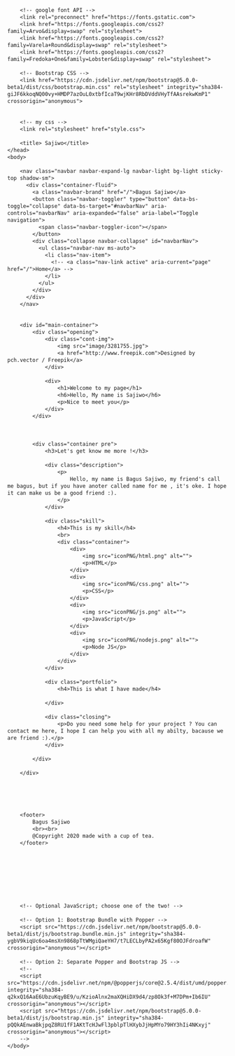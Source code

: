 <!doctype html>
<html lang="en">
	<head>
		<!-- Required meta tags -->
		<meta charset="utf-8">
		<meta name="viewport" content="width=device-width, initial-scale=1">

		<!-- google font API -->
		<link rel="preconnect" href="https://fonts.gstatic.com">
		<link href="https://fonts.googleapis.com/css2?family=Arvo&display=swap" rel="stylesheet">
		<link href="https://fonts.googleapis.com/css2?family=Varela+Round&display=swap" rel="stylesheet">
		<link href="https://fonts.googleapis.com/css2?family=Fredoka+One&family=Lobster&display=swap" rel="stylesheet">

		<!-- Bootstrap CSS -->
		<link href="https://cdn.jsdelivr.net/npm/bootstrap@5.0.0-beta1/dist/css/bootstrap.min.css" rel="stylesheet" integrity="sha384-giJF6kkoqNQ00vy+HMDP7azOuL0xtbfIcaT9wjKHr8RbDVddVHyTfAAsrekwKmP1" crossorigin="anonymous">


		<!-- my css -->
		<link rel="stylesheet" href="style.css">

		<title> Sajiwo</title>
	</head>
	<body>
		
		<nav class="navbar navbar-expand-lg navbar-light bg-light sticky-top shadow-sm">
		  <div class="container-fluid">
		    <a class="navbar-brand" href="/">Bagus Sajiwo</a>
		    <button class="navbar-toggler" type="button" data-bs-toggle="collapse" data-bs-target="#navbarNav" aria-controls="navbarNav" aria-expanded="false" aria-label="Toggle navigation">
		      <span class="navbar-toggler-icon"></span>
		    </button>
		    <div class="collapse navbar-collapse" id="navbarNav">
		      <ul class="navbar-nav ms-auto">
		        <li class="nav-item">
		          <!-- <a class="nav-link active" aria-current="page" href="/">Home</a> -->
		        </li>
		      </ul>
		    </div>
		  </div>
		</nav>


		<div id="main-container">
			<div class="opening">
				<div class="cont-img">
					<img src="image/3281755.jpg">
					<a href="http://www.freepik.com">Designed by pch.vector / Freepik</a>
				</div>

				<div>
					<h1>Welcome to my page</h1>
					<h6>Hello, My name is Sajiwo</h6>
					<p>Nice to meet you</p>
				</div>
			</div>



			<div class="container pre">
				<h3>Let's get know me more !</h3>

				<div class="description">
					<p>
						Hello, my name is Bagus Sajiwo, my friend's call me bagus, but if you have anoter called name for me , it's oke. I hope it can make us be a good friend :).
					</p>
				</div>

				<div class="skill">
					<h4>This is my skill</h4>
					<br>
					<div class="container">
						<div>
							<img src="iconPNG/html.png" alt="">
							<p>HTML</p>
						</div>
						<div>
							<img src="iconPNG/css.png" alt="">
							<p>CSS</p>
						</div>
						<div>
							<img src="iconPNG/js.png" alt="">
							<p>JavaScript</p>
						</div>
						<div>
							<img src="iconPNG/nodejs.png" alt="">
							<p>Node JS</p>
						</div>
					</div>
				</div>

				<div class="portfolio">
					<h4>This is what I have made</h4>

				</div>

				<div class="closing">
					<p>Do you need some help for your project ? You can contact me here, I hope I can help you with all my abilty, bacause we are friend :).</p>
				</div>

			</div>

		</div>





		<footer>
			Bagus Sajiwo
			<br><br>
			@Copyright 2020 made with a cup of tea.
		</footer>








		<!-- Optional JavaScript; choose one of the two! -->

		<!-- Option 1: Bootstrap Bundle with Popper -->
		<script src="https://cdn.jsdelivr.net/npm/bootstrap@5.0.0-beta1/dist/js/bootstrap.bundle.min.js" integrity="sha384-ygbV9kiqUc6oa4msXn9868pTtWMgiQaeYH7/t7LECLbyPA2x65Kgf80OJFdroafW" crossorigin="anonymous"></script>

		<!-- Option 2: Separate Popper and Bootstrap JS -->
		<!--
		<script src="https://cdn.jsdelivr.net/npm/@popperjs/core@2.5.4/dist/umd/popper.min.js" integrity="sha384-q2kxQ16AaE6UbzuKqyBE9/u/KzioAlnx2maXQHiDX9d4/zp8Ok3f+M7DPm+Ib6IU" crossorigin="anonymous"></script>
		<script src="https://cdn.jsdelivr.net/npm/bootstrap@5.0.0-beta1/dist/js/bootstrap.min.js" integrity="sha384-pQQkAEnwaBkjpqZ8RU1fF1AKtTcHJwFl3pblpTlHXybJjHpMYo79HY3hIi4NKxyj" crossorigin="anonymous"></script>
		-->
	</body>
</html>